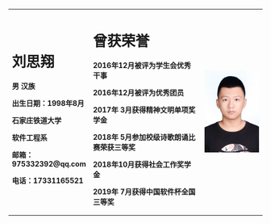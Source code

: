 <table border="0">
  <tr>
    <td width="30%">
      <h1>刘思翔</h1>
      <p><b>男 汉族</b></p>
      <p><b>出生日期：1998年8月</b></p>
      <p><b>石家庄铁道大学</b></p>
      <p><b>软件工程系</b></p>
      <p><b>邮箱：975332392@qq.com</b></p>
      <p><b>电话：17331165521</b></p>     
    </td>
   <td width="45%">
      <h1>曾获荣誉</h1>
      <p><b>2016年12月被评为学生会优秀干事</b></p>
      <p><b>2016年12月被评为优秀团员</b></p>
      <p><b>2017年 3月获得精神文明单项奖学金</b></p>
      <p><b>2018年 5月参加校级诗歌朗诵比赛荣获三等奖</b></p>
      <p><b>2018年10月获得社会工作奖学金</b></p>
      <p><b>2019年 7月获得中国软件杯全国三等奖</b></p> 
    <td width="25%">
      <img src="/zhengjianzhao.JPG" width="100%"> 
    </td>
  </tr>
</table>
 
